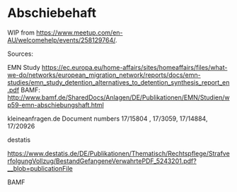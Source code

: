 # Abschiebehaft

WIP from <https://www.meetup.com/en-AU/welcomehelp/events/258129764/>.


Sources:

EMN Study
https://ec.europa.eu/home-affairs/sites/homeaffairs/files/what-we-do/networks/european_migration_network/reports/docs/emn-studies/emn_study_detention_alternatives_to_detention_synthesis_report_en.pdf
BAMF: http://www.bamf.de/SharedDocs/Anlagen/DE/Publikationen/EMN/Studien/wp59-emn-abschiebungshaft.html

kleineanfragen.de
Document numbers 17/15804 , 17/3059, 17/14884, 17/20926

destatis

https://www.destatis.de/DE/Publikationen/Thematisch/Rechtspflege/StrafverfolgungVollzug/BestandGefangeneVerwahrtePDF_5243201.pdf?__blob=publicationFile

BAMF



